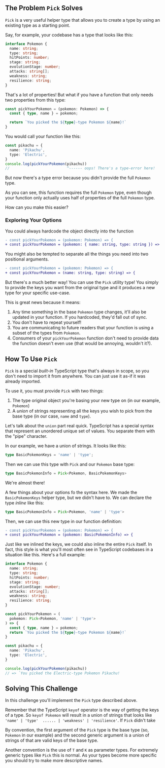 ## The Problem `Pick` Solves

`Pick` is a very useful helper type that allows you to create a type by using an existing type as a starting point.

Say, for example, your codebase has a type that looks like this:

```ts
interface Pokemon {
  name: string;
  type: string;
  hitPoints: number;
  stage: string;
  evolutionStage: number;
  attacks: string[];
  weakness: string;
  resilience: string;
}
```

That's a lot of properties!  But what if you have a function that only needs two properties from this type:

```ts
const pickYourPokemon = (pokemon: Pokemon) => {
  const { type, name } = pokemon;

  return `You picked the ${type}-type Pokemon ${name}!`
}
```

You would call your function like this:

```ts
const pikachu = {
  name: 'Pikachu',
  type: 'Electric',
}
console.log(pickYourPokemon(pikachu))
//                          ^------ oops! There's a type-error here!

```

But now there's a type error because you didn't provide the full `Pokemon` type.

As you can see, this function requires the full `Pokemon` type, even though your function only actually uses half of properties of the full `Pokemon` type.

How can you make this easier?

### Exploring Your Options

You could always hardcode the object directly into the function

```diff
- const pickYourPokemon = (pokemon: Pokemon) => {
+ const pickYourPokemon = (pokemon: { name: string, type: string }) => {
```

You might also be tempted to separate all the things you need into two positional arguments.

```diff
- const pickYourPokemon = (pokemon: Pokemon) => {
+ const pickYourPokemon = (name: string, type: string) => {
```

But there's a much better way!  You can use the `Pick` utility type!  You simply to provide  the keys you want from the original type and it produces a new type for your specific use-case.

This is great news because it means:

1. Any time something in the base `Pokemon` type changes, it'll also be updated in your function.  If you hardcoded, they'd fall out of sync.
1. You don't have to repeat yourself!
1. You are communicating to future readers that your function is using a subset of the types from `Pokemon`.
1. Consumers of your `pickYourPokemon` function don't need to provide data the function doesn't even use (that would be annoying, wouldn't it?).

## How To Use `Pick`

`Pick` is a special _built-in_ TypeScript type that's always in scope, so you don't need to import it from anywhere.  You can just use it as-if it was already imported.

To use it, you must provide `Pick` with two things:

1. The type original object you're basing your new type on (in our example, `Pokemon`)
1. A _union_ of strings representing all the keys you wish to pick from the base type (in our case, `name` and `type`).

Let's talk about the `union` part real quick.  TypeScript has a special syntax that represent an unordered unique set of values.  You separate them with the "pipe" character.

In our example, we have a union of strings.  It looks like this:

```ts
type BasicPokemonKeys = 'name' | 'type';
```

Then we can use this type with `Pick` and our `Pokemon` base type:

```ts
type BasicPokemonInfo = Pick<Pokemon, BasicPokemonKeys>
```

We're almost there!

A few things about your options fo the syntax here.  We made the `BasicPokemonKeys` helper type, but we didn't have to.  We can declare the type _inline_ like this:

```ts
type BasicPokemonInfo = Pick<Pokemon, 'name' | 'type'>
```

Then, we can use this new type in our function definition:

```diff
- const pickYourPokemon = (pokemon: Pokemon) => {
+ const pickYourPokemon = (pokemon: BasicPokemonInfo) => {
```

Just like we inlined the keys, we could also inline the entire `Pick` itself.  In fact, this style is what you'll most often see in TypeScript codebases in a situation like this.  Here's a full example:

```ts
interface Pokemon {
  name: string;
  type: string;
  hitPoints: number;
  stage: string;
  evolutionStage: number;
  attacks: string[];
  weakness: string;
  resilience: string;
}

const pickYourPokemon = (
  pokemon: Pick<Pokemon, 'name' | 'type'>
) => {
  const { type, name } = pokemon;
  return `You picked the ${type}-type Pokemon ${name}!`
}

const pikachu = {
  name: 'Pikachu',
  type: 'Electric',
}

console.log(pickYourPokemon(pikachu))
// => `You picked the Electric-type Pokemon Pikachu!
```

## Solving This Challenge

In this challenge you'll implement the `Pick` type described above.

Remember that the TypeScript `keyof` operator is the way of getting the keys of a type.  So `keyof Pokemon` will result in a union of strings that looks like `'name' | 'type'  ...... | 'weakness' | 'resilience'`.  If `Pick` didn't take 
 
By convention, the first argument of the `Pick` type is the base type (so, `Pokemon` in our example) and the second generic argument is a union of strings of that are valid keys of the base type.

Another convention is the use of `T` and `K` as parameter types.  For extremely generic types like `Pick` this is normal.  As your types become more specific you should try to make more descriptive names.
